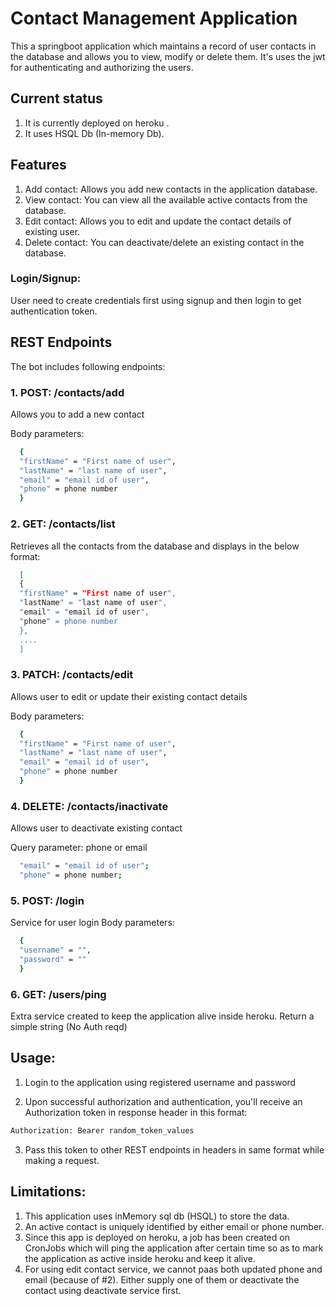 # Contact Management Application
This a springboot application which maintains a record of user contacts in the database and allows you to view, modify or delete them. It's uses the jwt for authenticating and authorizing the users.

## Current status
1. It is currently deployed on heroku .
2. It uses HSQL Db (In-memory Db).

## Features
1. Add contact: Allows you add new contacts in the application database.
2. View contact: You can view all the available active contacts from the database.
3. Edit contact: Allows you to edit and update the contact details of existing user.
4. Delete contact: You can deactivate/delete an existing contact in the database.

### Login/Signup:
User need to create credentials first using signup and then login to get authentication token.

## REST Endpoints
The bot includes following endpoints:

 ### 1. POST: /contacts/add
Allows you to add a new contact

Body parameters:
```bash
  {
  "firstName" = "First name of user",
  "lastName" = "last name of user",
  "email" = "email id of user",
  "phone" = phone number
  }
```

### 2. GET: /contacts/list

Retrieves all the contacts from the database and displays in the below format:

```bash
  [
  {
  "firstName" = "First name of user",
  "lastName" = "last name of user",
  "email" = "email id of user",
  "phone" = phone number
  },
  ....
  ]
```

### 3. PATCH: /contacts/edit

Allows user to edit or update their existing contact details

Body parameters:
```bash
  {
  "firstName" = "First name of user",
  "lastName" = "last name of user",
  "email" = "email id of user",
  "phone" = phone number
  }
```

### 4. DELETE: /contacts/inactivate

Allows user to deactivate existing contact

Query parameter: phone or email
```bash
  "email" = "email id of user";
  "phone" = phone number;
```

### 5. POST: /login
Service for user login
Body parameters:
```bash
  {
  "username" = "",
  "password" = ""
  }
```

### 6. GET: /users/ping
Extra service created to keep the application alive inside heroku. Return a simple string (No Auth reqd)

## Usage:

1. Login to the application using registered username and password

2. Upon successful authorization and authentication, you'll receive an Authorization token in response header in this format:

```python
Authorization: Bearer random_token_values
```

3. Pass this token to other REST endpoints in headers in same format while making a request.

## Limitations:
1. This application uses inMemory sql db (HSQL) to store the data.
2. An active contact is uniquely identified by either email or phone number.
3. Since this app is deployed on heroku, a job has been created on CronJobs which will ping the application after certain time so as to mark the application as active inside heroku and keep it alive.
4. For using edit contact service, we cannot paas both updated phone and email (because of #2). Either supply one of them or deactivate the contact using deactivate service first.
